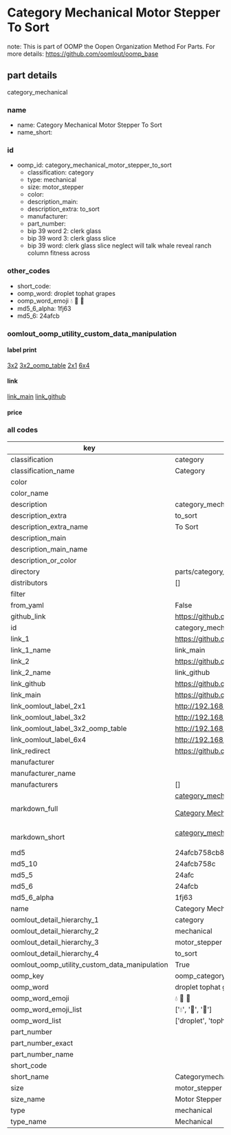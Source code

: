 # Category Mechanical Motor Stepper To Sort  

note: This is part of OOMP the Oopen Organization Method For Parts. For more details: https://github.com/oomlout/oomp_base

##  part details
  



category_mechanical



### name
* name: Category Mechanical Motor Stepper To Sort
* name_short: 
### id
* oomp_id: category_mechanical_motor_stepper_to_sort
  * classification: category
  * type: mechanical
  * size: motor_stepper
  * color: 
  * description_main: 
  * description_extra: to_sort
  * manufacturer: 
  * part_number: 
  * bip 39 word 2: clerk glass
  * bip 39 word 3: clerk glass slice
  * bip 39 word: clerk glass slice neglect will talk whale reveal ranch column fitness across

### other_codes
* short_code: 
* oomp_word: droplet tophat grapes
* oomp_word_emoji :droplet: :tophat: :grapes:
* md5_6_alpha: 1fj63
* md5_6: 24afcb






### oomlout_oomp_utility_custom_data_manipulation
#### label print
[3x2](http://192.168.1.245:1112/?label=oomp%201fj63)
[3x2_oomp_table](http://192.168.1.108:1112/?label=oomp%201fj63)
[2x1](http://192.168.1.242:1112/?label=oomp%201fj63)
[6x4](http://192.168.1.55:1112/?label=oomp%201fj63)    

#### link

[link_main](https://github.com/oomlout/oomlout_oomp_version_1_messy/tree/main/parts/category_mechanical_motor_stepper_to_sort) [link_github](https://github.com/oomlout/oomlout_oomp_version_1_messy/tree/main/parts/category_mechanical_motor_stepper_to_sort)                             

#### price







### all codes 
| key | value |  
| --- | --- |  
| classification | category |  
| classification_name | Category |  
| color |  |  
| color_name |  |  
| description | category_mechanical |  
| description_extra | to_sort |  
| description_extra_name | To Sort |  
| description_main |  |  
| description_main_name |  |  
| description_or_color |   |  
| directory | parts/category_mechanical_motor_stepper_to_sort |  
| distributors | [] |  
| filter |  |  
| from_yaml | False |  
| github_link | https://github.com/oomlout/oomlout_oomp_part_src/tree/main/parts/category_mechanical_motor_stepper_to_sort |  
| id | category_mechanical_motor_stepper_to_sort |  
| link_1 | https://github.com/oomlout/oomlout_oomp_version_1_messy/tree/main/parts/category_mechanical_motor_stepper_to_sort |  
| link_1_name | link_main |  
| link_2 | https://github.com/oomlout/oomlout_oomp_version_1_messy/tree/main/parts/category_mechanical_motor_stepper_to_sort |  
| link_2_name | link_github |  
| link_github | https://github.com/oomlout/oomlout_oomp_version_1_messy/tree/main/parts/category_mechanical_motor_stepper_to_sort |  
| link_main | https://github.com/oomlout/oomlout_oomp_version_1_messy/tree/main/parts/category_mechanical_motor_stepper_to_sort |  
| link_oomlout_label_2x1 | http://192.168.1.242:1112/?label=oomp%201fj63 |  
| link_oomlout_label_3x2 | http://192.168.1.245:1112/?label=oomp%201fj63 |  
| link_oomlout_label_3x2_oomp_table | http://192.168.1.108:1112/?label=oomp%201fj63 |  
| link_oomlout_label_6x4 | http://192.168.1.55:1112/?label=oomp%201fj63 |  
| link_redirect | https://github.com/oomlout/oomlout_oomp_version_1_messy/tree/main/parts/category_mechanical_motor_stepper_to_sort |  
| manufacturer |  |  
| manufacturer_name |  |  
| manufacturers | [] |  
| markdown_full | [category_mechanical_motor_stepper_to_sort](none)<br>[](none)<br>[Category Mechanical Motor Stepper To Sort](none)<br><br> |  
| markdown_short | [category_mechanical_motor_stepper_to_sort](none)<br><br> |  
| md5 | 24afcb758cb87f37767d994196d8b953 |  
| md5_10 | 24afcb758c |  
| md5_5 | 24afc |  
| md5_6 | 24afcb |  
| md5_6_alpha | 1fj63 |  
| name | Category Mechanical Motor Stepper To Sort |  
| oomlout_detail_hierarchy_1 | category |  
| oomlout_detail_hierarchy_2 | mechanical |  
| oomlout_detail_hierarchy_3 | motor_stepper |  
| oomlout_detail_hierarchy_4 | to_sort |  
| oomlout_oomp_utility_custom_data_manipulation | True |  
| oomp_key | oomp_category_mechanical_motor_stepper_to_sort |  
| oomp_word | droplet tophat grapes |  
| oomp_word_emoji | :droplet: :tophat: :grapes: |  
| oomp_word_emoji_list | [':droplet:', ':tophat:', ':grapes:'] |  
| oomp_word_list | ['droplet', 'tophat', 'grapes'] |  
| part_number |  |  
| part_number_exact |  |  
| part_number_name |  |  
| short_code |  |  
| short_name | Categorymechanical |  
| size | motor_stepper |  
| size_name | Motor Stepper |  
| type | mechanical |  
| type_name | Mechanical |  
